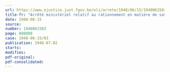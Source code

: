 ```yaml
---
url: https://www.ejustice.just.fgov.be/eli/arrete/1948/06/15/1948061503/justel
title-fr: "Arrêté ministériel relatif au rationnement en matière de savon indigène pour la période de juillet 1948"
date: 1948-06-15
source:
number: 1948061503
page: 888888
case: 1948-06-15/03
publication: 1948-07-02
starts:
modifies:
pdf-original:
pdf-consolidated:
---
```


